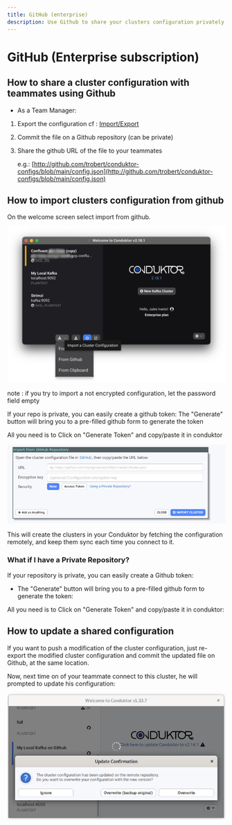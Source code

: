 ```yaml
---
title: GitHub (enterprise)
description: Use Github to share your clusters configuration privately among your team.
---
```


# GitHub (Enterprise subscription)

## How to share a cluster configuration with teammates using Github

- As a Team Manager:

1. Export the configuration cf : [Import/Export](../)
2. Commit the file on a Github repository \(can be private\)
3. Share the github URL of the file to your teammates

   e.g.: [http://github.com/trobert/conduktor-configs/blob/main/config.json](http://github.com/trobert/conduktor-configs/blob/main/config.json)

## How to import clusters configuration from github

On the welcome screen select import from github.

![](../assets/config/import-export/blur-import.png)

note : if you try to import a not encrypted configuration, let the password field empty

If your repo is private, you can easily create a github token: The "Generate" button will bring you to a pre-filled github form to generate the token

All you need is to Click on "Generate Token" and copy/paste it in conduktor

![](../assets/config/import-export/github-mutli-import.png)

This will create the clusters in your Conduktor by fetching the configuration remotely, and keep them sync each time you connect to it.

### What if I have a Private Repository?

If your repository is private, you can easily create a Github token:

- The "Generate" button will bring you to a pre-filled github form to generate the token:

All you need is to Click on "Generate Token" and copy/paste it in conduktor:

## How to update a shared configuration

If you want to push a modification of the cluster configuration, just re-export the modified cluster configuration and commit the updated file on Github, at the same location.

Now, next time on of your teammate connect to this cluster, he will prompted to update his configuration:

![](../assets/image%20%2844%29.png)
